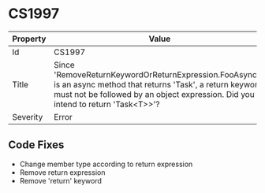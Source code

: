 # CS1997

| Property | Value                                                                                                                                                                                                     |
| -------- | --------------------------------------------------------------------------------------------------------------------------------------------------------------------------------------------------------- |
| Id       | CS1997                                                                                                                                                                                                    |
| Title    | Since 'RemoveReturnKeywordOrReturnExpression\.FooAsync\(\)' is an async method that returns 'Task', a return keyword must not be followed by an object expression\. Did you intend to return 'Task\<T>>'? |
| Severity | Error                                                                                                                                                                                                     |

## Code Fixes

* Change member type according to return expression
* Remove return expression
* Remove 'return' keyword

